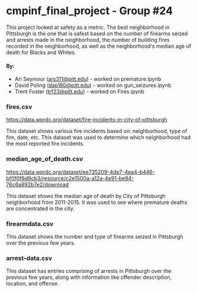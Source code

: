 # cmpinf_final_project - Group #24

This project looked at safety as a metric.  The best neighborhood in Pittsburgh is the one that is safest based on the number of firearms seized and arrests made in the neighborhood, the number of building fires recorded in the neighborhood, as well as the neighborhood's median age of death for Blacks and Whites.  

#### By:
* Ari Seymour (ars311@pitt.edu) - worked on premature.ipynb
* David Poling (dap180@pitt.edu) - worked on gun_seizures.ipynb
* Trent Foster (trf23@pitt.edu) - worked on Fires.ipynb


### fires.csv

https://data.wprdc.org/dataset/fire-incidents-in-city-of-pittsburgh

This dataset shows various fire incidents based on: neighborhood, type of fire, date, etc. This dataset was used to determine which neighborhood had the most reported fire incidents.

### median_age_of_death.csv

 https://data.wprdc.org/dataset/ee735209-4de7-4ea4-b446-bf0f0f6d9cb3/resource/c2e1500a-a12a-4e91-be94-76c6a892b7e2/download
 
 This dataset shows the median age of death by City of Pittsburgh neighborhood from 2011-2015.  It was used to see where premature deaths are concentrated in the city.

### firearmdata.csv

This dataset shows the number and type of firearms seized in Pittsburgh over the previous few years.

### arrest-data.csv

This dataset has entries comprising of arrests in Pittsburgh over the previous few years, along with information like offender description, location, and offense.